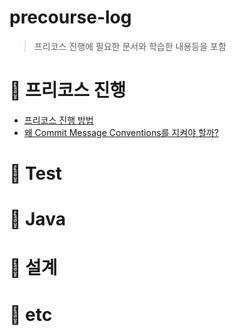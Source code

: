 # precourse-log

> 프리코스 진행에 필요한 문서와 학습한 내용등을 포함

# :memo: ​프리코스 진행

- [프리코스 진행 방법](/precourse-process/process.md)
- [왜 Commit Message Conventions를 지켜야 할까?](/precourse-process/commit_message_convention.md)

# :memo: Test

# :memo: Java

# :memo: 설계

# :memo: etc

